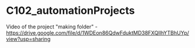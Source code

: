 # C102_automationProjects

Video of the project "making folder" - https://drive.google.com/file/d/1WDEon86QdwFduktMD38FXQlIhYTBhUYp/view?usp=sharing

